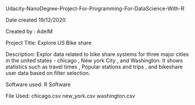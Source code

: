 Udacity-NanoDegree-Project-For-Programming-For-DataScience-With-R

Date created
19/12/2020

Created by : AdelM

Project Title:
Explore US Bike share

Description:
Explor data related to bike share systems for three major cities in the united states - chicago , New york City , and Washington.
It shows statistics such as travel times , Popular stations and trips , and bikeshare user data based on filter selection.

Software used:
R Software

File Used:
chicago.csv
new_york.csv
washington.csv


